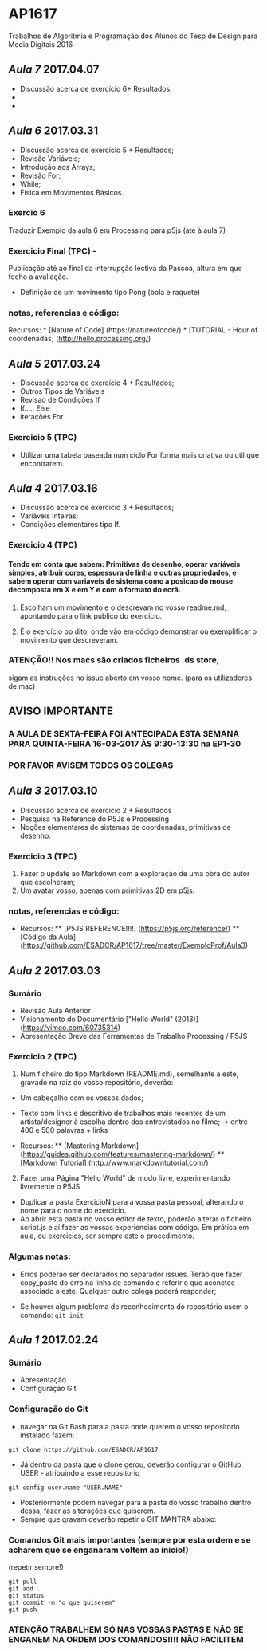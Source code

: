 # AP1617
Trabalhos de Algoritmia e Programação dos Alunos do Tesp de Design para Media Digitais 2016

## *Aula 7* 2017.04.07

* Discussão acerca de exercício 6+ Resultados;
*
* 


## *Aula 6* 2017.03.31

* Discussão acerca de exercício 5 + Resultados;
* Revisão Variáveis;
* Introdução aos Arrays;
* Revisão For;
* While;
* Física em Movimentos Básicos.

### Exercio 6
Traduzir Exemplo da aula 6 em Processing para p5js (até à aula 7)

### Exercicio Final (TPC) -
Publicação até ao final da interrupção lectiva da Pascoa, altura em que fecho a avaliação.
* Definição de um movimento tipo Pong (bola e raquete)

### notas, referencias e código:

Recursos:
    * [Nature of Code] (https://natureofcode/)
    * [TUTORIAL - Hour of coordenadas] (http://hello.processing.org/)



## *Aula 5* 2017.03.24

* Discussão acerca de exercício 4 + Resultados;
* Outros Tipos de Variáveis
* Revisao de Condições If
* If..... Else
* iterações For

### Exercicio 5 (TPC)

* Utilizar uma tabela baseada num ciclo For forma mais criativa ou util que encontrarem.

## *Aula 4* 2017.03.16

* Discussão acerca de exercício 3 + Resultados;
* Variáveis Inteiras;
* Condições elementares tipo If.


### Exercicio 4 (TPC)

#### Tendo em conta que sabem: Primitivas de desenho, operar variáveis simples, atribuir cores, espessura de linha e outras propriedades, e sabem operar com variaveis de sistema como a posicao do mouse decomposta em X e em Y e com o formato do ecrã.

1. Escolham um movimento e o descrevam no vosso readme.md, apontando para o link publico do exercício.

2. É o exercício pp dito, onde vão em código demonstrar ou exemplificar o movimento que descreveram.

### ATENÇÃO!! Nos macs são criados ficheiros .ds store,
sigam as instruções no issue aberto em vosso nome. (para os utilizadores de mac)


## AVISO IMPORTANTE

### A AULA DE SEXTA-FEIRA FOI ANTECIPADA ESTA SEMANA PARA QUINTA-FEIRA 16-03-2017 ÀS 9:30-13:30 na EP1-30
### POR FAVOR AVISEM TODOS OS COLEGAS

## *Aula 3* 2017.03.10

* Discussão acerca de exercício 2 + Resultados
* Pesquisa na Reference do P5Js e Processing
* Noções elementares de sistemas de coordenadas, primitivas de desenho.


### Exercicio 3 (TPC)

1. Fazer o update ao Markdown com a exploração de uma obra do autor que escolheram;
2. Um avatar vosso, apenas com primitivas 2D em p5js.



### notas, referencias e código:

* Recursos:
    ** [P5JS REFERENCE!!!!] (https://p5js.org/reference/)
    ** [Código da Aula] (https://github.com/ESADCR/AP1617/tree/master/ExemploProf/Aula3)






## *Aula 2* 2017.03.03

### Sumário

* Revisão Aula Anterior
* Visionamento do Documentário ["Hello World" (2013)] (https://vimeo.com/60735314)
* Apresentação Breve das Ferramentas de Trabalho Processing / P5JS


### Exercicio 2 (TPC)

1. Num ficheiro do tipo Markdown (README.md), semelhante a este, gravado na raiz do vosso repositório, deverão:
  * Um cabeçalho com os vossos dados;
  * Texto com links e descritivo de trabalhos mais recentes de um artista/designer à escolha dentro dos entrevistados no filme; -> entre 400 e 500 palavras + links

  * Recursos:
    ** [Mastering Markdown] (https://guides.github.com/features/mastering-markdown/)
    ** [Markdown Tutorial] (http://www.markdowntutorial.com/)


2. Fazer uma Página "Hello World" de modo livre, experimentando livremente o P5JS

  * Duplicar a pasta ExercicioN para a vossa pasta pessoal, alterando o nome para o nome do exercicio.
  * Ao abrir esta pasta no vosso editor de texto, poderão alterar o ficheiro script.js e aí fazer as vossas experiencias com código. Em prática em aula, ou exercicios, ser sempre este o procedimento.

### Algumas notas:

* Erros poderão ser declarados no separador issues. Terão que fazer copy_paste do erro na linha de comando e referir o que aconetce associado a este. Qualquer outro colega poderá responder;

* Se houver algum problema de reconhecimento do repositório usem o comando:
`git init`

## *Aula 1* 2017.02.24

### Sumário
* Apresentação
* Configuração Git

### Configuração do Git

+ navegar na Git Bash para a pasta onde querem o vosso repositorio instalado fazem:

`git clone https://github.com/ESADCR/AP1617 `

+ Já dentro da pasta que o clone gerou, deverão configurar o GitHub USER - atribuindo a esse repositorio

`git config user.name "USER.NAME"`

+ Posteriormente podem navegar para a pasta do vosso trabalho dentro dessa, fazer as alterações que quiserem.
+ Sempre que gravam deverão repetir o GIT MANTRA abaixo:

### Comandos Git mais importantes (sempre por esta ordem e se acharem que se enganaram voltem ao inicio!)
(repetir sempre!)

```gitshell
git pull
git add .
git status
git commit -m "o que quiserem"
git push
```

### ATENÇÃO TRABALHEM SÓ NAS VOSSAS PASTAS E NÃO SE ENGANEM NA ORDEM DOS COMANDOS!!!! NÃO FACILITEM
